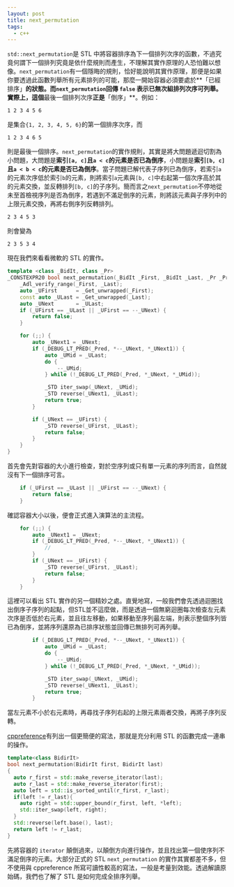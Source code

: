 ```yaml
---
layout: post
title: next_permutation
tags:
  - c++
---
```


`std::next_permutation`是 STL 中將容器排序為下一個排列次序的函數，不過究竟何謂下一個排列究竟是依什麼規則而產生，不理解其實作原理的人恐怕難以想像。`next_permutation`有一個隱晦的規則，恰好能說明其實作原理，那便是如果你要透過此函數列舉所有元素排列的可能，那麼一開始容器必須要處於**「已經排序」**的狀態。而`next_permutation`回傳 `false` 表示已無次組排列次序可列舉。實際上，這個**最後一個排列次序**正是**「倒序」**。例如：

```
1 2 3 4 5 6
```

是集合`{1, 2, 3, 4, 5, 6}`的第一個排序次序，而

```
1 2 3 4 6 5
```

則是最後一個排序。`next_permutation`的實作規則，其實是將大問題遞迴切割為小問題，大問題是**索引`[a, c]`且`a < c`的元素是否已為倒序**，小問題是**索引`[b, c]`且`a < b < c`的元素是否已為倒序**。當子問題已解代表子序列已為倒序，若索引`a`的元素次序低於索引`b`的元素，則將索引`a`元素與`[b, c]`中右起第一個次序高於其的元素交換，並反轉排列`[b, c]`的子序列。簡而言之`next_permutation`不停地從未至首檢視序列是否為倒序，若遇到不滿足倒序的元素，則將該元素與子序列中的上限元素交換，再將右側序列反轉排列。

```
2 3 4 5 3
```

則會變為

```
2 3 5 3 4
```

現在我們來看看微軟的 STL 的實作。


```cpp
template <class _BidIt, class _Pr>
_CONSTEXPR20 bool next_permutation(_BidIt _First, _BidIt _Last, _Pr _Pred) {
    _Adl_verify_range(_First, _Last);
    auto _UFirst      = _Get_unwrapped(_First);
    const auto _ULast = _Get_unwrapped(_Last);
    auto _UNext       = _ULast;
    if (_UFirst == _ULast || _UFirst == --_UNext) {
        return false;
    }

    for (;;) {
        auto _UNext1 = _UNext;
        if (_DEBUG_LT_PRED(_Pred, *--_UNext, *_UNext1)) {
            auto _UMid = _ULast;
            do {
                --_UMid;
            } while (!_DEBUG_LT_PRED(_Pred, *_UNext, *_UMid));

            _STD iter_swap(_UNext, _UMid);
            _STD reverse(_UNext1, _ULast);
            return true;
        }

        if (_UNext == _UFirst) {
            _STD reverse(_UFirst, _ULast);
            return false;
        }
    }
}
```

首先會先對容器的大小進行檢查，對於空序列或只有單一元素的序列而言，自然就沒有下一個排序可言。

```cpp
    if (_UFirst == _ULast || _UFirst == --_UNext) {
        return false;
    }
```

確認容器大小以後，便會正式進入演算法的主流程。

```cpp
    for (;;) {
        auto _UNext1 = _UNext;
        if (_DEBUG_LT_PRED(_Pred, *--_UNext, *_UNext1)) {
            //
        }
        if (_UNext == _UFirst) {
            _STD reverse(_UFirst, _ULast);
            return false;
        }
    }
```

這裡可以看出 STL 實作的另一個精妙之處。直覺地寫，一般我們會先透過迴圈找出倒序子序列的起點，但STL並不這麼做，而是透過一個無窮迴圈每次檢查左元素次序是否低於右元素，並且往左移動，如果移動至序列最左端，則表示整個序列皆已為倒序，並將序列還原為已排序狀態並回傳已無排列可再列舉。

```cpp
        if (_DEBUG_LT_PRED(_Pred, *--_UNext, *_UNext1)) {
            auto _UMid = _ULast;
            do {
                --_UMid;
            } while (!_DEBUG_LT_PRED(_Pred, *_UNext, *_UMid));

            _STD iter_swap(_UNext, _UMid);
            _STD reverse(_UNext1, _ULast);
            return true;
        }
```

當左元素不小於右元素時，再尋找子序列右起的上限元素兩者交換，再將子序列反轉。

[cppreference](https://en.cppreference.com/w/cpp/algorithm/next_permutation)有列出一個更簡便的寫法，那就是充分利用 STL 的函數完成一連串的操作。

```cpp
template<class BidirIt>
bool next_permutation(BidirIt first, BidirIt last)
{
  auto r_first = std::make_reverse_iterator(last);
  auto r_last = std::make_reverse_iterator(first);
  auto left = std::is_sorted_until(r_first, r_last);
  if(left != r_last){
    auto right = std::upper_bound(r_first, left, *left);
    std::iter_swap(left, right);
  }
  std::reverse(left.base(), last);
  return left != r_last;
}
```

先將容器的 `iterator` 顛倒過來，以顛倒方向進行操作，並且找出第一個使序列不滿足倒序的元素。大部分正式的 STL `next_permutation` 的實作其實都差不多，但不使用與 cppreference 所寫可讀性較高的寫法，一般是考量到效能。透過解讀原始碼，我們也了解了 STL 是如何完成全排序列舉。
